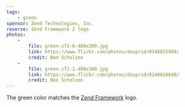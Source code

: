 ```yaml
---
tags:
    - green
sponsor: Zend Technologies, Inc.
reverse: Zend Framework 2 logo
photos:
    -
        file: green-zf2-0-400x300.jpg
        link: https://www.flickr.com/photos/dasprid/8148015948/
        credit: Ben Scholzen
    -
        file: green-zf2-1-400x300.jpg
        link: https://www.flickr.com/photos/dasprid/8148016640/
        credit: Ben Scholzen
---
```


The green color matches the [Zend Framework](http://framework.zend.com/) logo.
